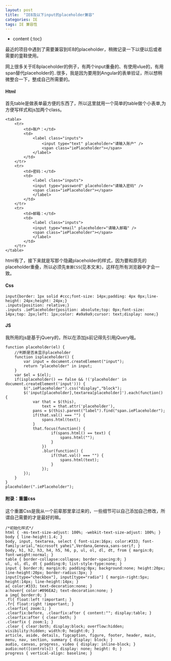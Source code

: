 ```yaml
---
layout: post
title:  "IE8及以下input的placeholder兼容"
categories: IE
tags: IE 兼容性
---
```


* content
{:toc}

最近的项目中遇到了需要兼容到IE8的placeholder，稍微记录一下以便以后或者需要的童鞋使用。

网上很多关于IE8placeholder的例子，有两个input重叠的、有使用vlue的，有用span替代placeholder的..很多，我是因为要用到Angular的表单验证，所以想稍微整合一下，整成自己所需要的。




#### Html

首先table是做表单最方便的东西了，所以这里就用一个简单的table做个小表单,为方便写样式和js加两个class。

```
<table>
	<tr>
		<td>账户：</td>
		<td>
			<label class="inputs">
				<input type="text" placeholder="请输入账户" />
				<span class="iePlaceholder"></span>
			</label>
		</td>
	</tr>
	<tr>
		<td>密码：</td>
		<td>
			<label class="inputs">
			<input type="password" placeholder="请输入密码" />
			<span class="iePlaceholder"></span>
			</label>
		</td>
	</tr>
	<tr>
		<td>邮箱：</td>
		<td>
			<label class="inputs">
			<input type="email" placeholder="请输入邮箱" />
			<span class="iePlaceholder"></span>
			</label>
		</td>
	</tr>
</table>
```

html有了，接下来就是写那个隐藏placeholder的样式，因为要和原先的placeholder重叠，所以必须先`重置CSS`(见本文末)，这样在所有浏览器中才会一致。

#### Css

```
input{border: 1px solid #ccc;font-size: 14px;padding: 4px 0px;line-height: 24px;height: 24px;}
.inputs{position: relative;}
.inputs .iePlaceholder{position: absolute;top: 0px;font-size: 14px;top: 2px;left: 1px;color: #a9a9a9;cursor: text;display: none;}
```

#### JS

我所用的js是基于jQuery的，所以在添加js前记得先引用jQuery哦。

```
function placeholder(el) {
	//判断是否未显示placeholder
	function isplaceholder() {
		var input = document.createElement("input");
		return "placeholder" in input;
	}
	var $el = $(el);
	if(isplaceholder() == false && !('placeholder' in document.createElement('input'))) {
		$(".iePlaceholder").css("display","block");
		$('input[placeholder],textarea[placeholder]').each(function() {
			var that = $(this),
				text = that.attr('placeholder'),
			pans = $(this).parent("label").find("span.iePlaceholder");
			if(that.val() === "") {
				spans.html(text);
			}
			that.focus(function() {
					if(spans.html() == text) {
						spans.html("");
					}
				})
				.blur(function() {
					if(that.val() === "") {
						spans.html(text);
					}
				});
		});
	}
}
placeholder(".iePlaceholder");
```

#### 附录：重置css

这个重置Css是我从一个前辈那里拿过来的，一些细节可以自己添加自己修改，所谓自己需要的才是最好的嘛。

```
/*初始化样式*/
html { -ms-text-size-adjust: 100%; -webkit-text-size-adjust: 100%; }
body { line-height:1.4; }
body, input, textarea, select { font-size:16px; color:#333; font-family:arial,"microsoft yahei",Verdana,Geneva,sans-serif; }
body, h1, h2, h3, h4, h5, h6, p, ul, ol, dl, dt, from { margin:0; font-weight:normal; }
table { border-collapse:collapse; border-spacing:0; }
ul, ol, dl, dt { padding:0; list-style-type:none; }
input { border:0; margin:0; padding:0px; background:none; height:20px; line-height:20px; border-radius:3px; }
input[type="checkbox"], input[type="radio"] { margin-right:5px; height:14px; line-height:14px; }
a{ color:#333; text-decoration:none; }
a:hover{ color:#096EA2; text-decoration:none; }
a img{ border:0; }
.fl{ float:left !important; }
.fr{ float:right !important; }
.clearfix{ zoom:1; }
.clearfix:before, .clearfix:after { content:""; display:table; }
.clearfix:after { clear:both; }
.clearfix { zoom:1; }
.clear { clear:both; display:block; overflow:hidden; visibility:hidden; width:0; height:0; }
article, aside, details, figcaption, figure, footer, header, main, menu, nav, section, summary { display: block; }
audio, canvas, progress, video { display: inline-block; }
audio:not([controls]) { display: none; height: 0; }
progress { vertical-align: baseline; }
```